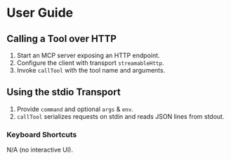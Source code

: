 # User Guide

## Calling a Tool over HTTP

1. Start an MCP server exposing an HTTP endpoint.
2. Configure the client with transport `streamableHttp`.
3. Invoke `callTool` with the tool name and arguments.

## Using the stdio Transport

1. Provide `command` and optional `args` & `env`.
2. `callTool` serializes requests on stdin and reads JSON lines from stdout.

### Keyboard Shortcuts

N/A (no interactive UI).
